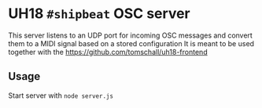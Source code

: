 # UH18 `#shipbeat` OSC server

This server listens to an UDP port for incoming OSC messages and convert them to a MIDI signal based on a stored configuration
It is meant to be used together with the <https://github.com/tomschall/uh18-frontend>

## Usage

Start server with `node server.js`
